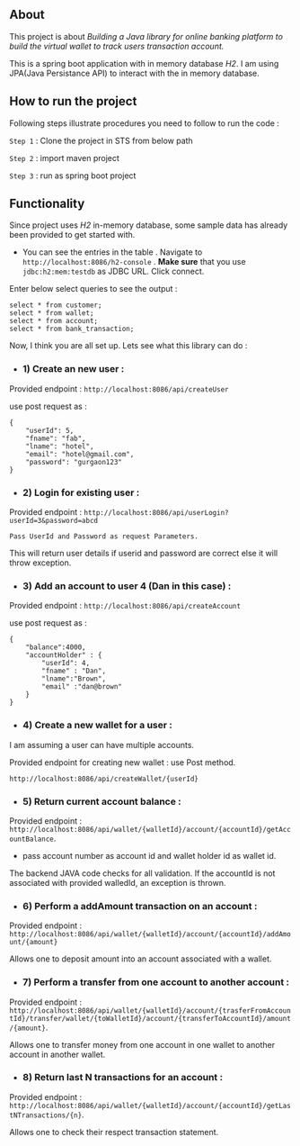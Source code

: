 ## About

This project is about  *Building a Java library for online banking platform to build the virtual wallet to track users transaction account.*

This is a spring boot application with in memory database *H2*. I am using JPA(Java Persistance API) to interact with the in memory database.

## How to run the project

Following steps illustrate procedures you need to follow to run the code :

`Step 1` : Clone the project in STS from below path

`Step 2` : import maven project

`Step 3` : run as spring boot project

## Functionality

Since project uses *H2* in-memory database, some sample data has already been provided to get started with.

* You can see the entries in the table . Navigate to `http://localhost:8086/h2-console` .
**Make sure**  that you use `jdbc:h2:mem:testdb` as JDBC URL. Click connect.

Enter below select queries to see the output :

```{sql}
select * from customer;
select * from wallet;
select * from account;
select * from bank_transaction;
```


Now, I think you are all set up. Lets see what this library can do :

* ### 1) Create an new user :

Provided endpoint : `http://localhost:8086/api/createUser`

use post request as :
```{JSON}
{
    "userId": 5,
    "fname": "fab",
    "lname": "hotel",
    "email": "hotel@gmail.com",
    "password": "gurgaon123"
}
```
* ### 2) Login for existing user :

Provided endpoint : `http://localhost:8086/api/userLogin?userId=3&password=abcd`

```
Pass UserId and Password as request Parameters.
```
This will return user details if userid and password are correct else it will throw exception.

* ### 3) Add an account to user 4 (Dan in this case) :

Provided endpoint : `http://localhost:8086/api/createAccount`

use post request as :
```{JSON}
{
	"balance":4000,
	"accountHolder" : {
		"userId": 4,
		"fname" : "Dan",
		"lname":"Brown",
		"email" :"dan@brown"
	}
}
```

* ### 4) Create a new wallet for a user :

I am assuming a user can have multiple accounts.

Provided endpoint for creating new wallet :
use Post method.
```
http://localhost:8086/api/createWallet/{userId}
```

* ### 5) Return current account balance :

Provided endpoint : `http://localhost:8086/api/wallet/{walletId}/account/{accountId}/getAccountBalance`.

 * pass account number as account id and wallet holder id as wallet id.

The backend JAVA code checks for all validation. If the accountId is not associated with provided walledId, an exception is thrown.

* ### 6) Perform a addAmount transaction on an account :

Provided endpoint : `http://localhost:8086/api/wallet/{walletId}/account/{accountId}/addAmount/{amount}`

Allows one to deposit amount into an account associated with a wallet.


* ### 7) Perform a transfer from one account to another account :

Provided endpoint :
`http://localhost:8086/api/wallet/{walletId}/account/{trasferFromAccountId}/transfer/wallet/{toWalletId}/account/{transferToAccountId}/amount/{amount}`.


Allows one to transfer money from one account in one wallet to another account in another wallet.

* ### 8) Return last N transactions for an account :

Provided endpoint :  `http://localhost:8086/api/wallet/{walletId}/account/{accountId}/getLastNTransactions/{n}`.

Allows one to check their respect transaction statement.

